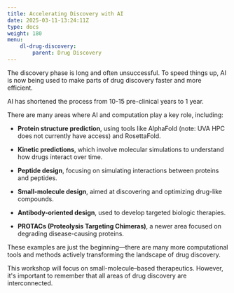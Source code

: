 ```yaml
---
title: Accelerating Discovery with AI
date: 2025-03-11-13:24:11Z
type: docs 
weight: 180
menu: 
    dl-drug-discovery:
        parent: Drug Discovery
---
```


The discovery phase is long and often unsuccessful. To speed things up, AI is now being used to make parts of drug discovery faster and more efficient.

AI has shortened the process from 10-15 pre-clinical years to 1 year. 

There are many areas where AI and computation play a key role, including:

* __Protein structure prediction__, using tools like AlphaFold (note: UVA HPC does not currently have access) and RosettaFold.

* __Kinetic predictions__, which involve molecular simulations to understand how drugs interact over time.

* __Peptide design__, focusing on simulating interactions between proteins and peptides.

* __Small-molecule design__, aimed at discovering and optimizing drug-like compounds.

* __Antibody-oriented design__, used to develop targeted biologic therapies.

* __PROTACs (Proteolysis Targeting Chimeras)__, a newer area focused on degrading disease-causing proteins.

These examples are just the beginning—there are many more computational tools and methods actively transforming the landscape of drug discovery.

This workshop will focus on small-molecule–based therapeutics. However, it's important to remember that all areas of drug discovery are interconnected.